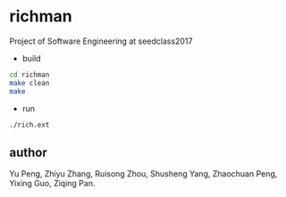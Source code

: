 # richman
Project of Software Engineering at seedclass2017

* build
```bash
cd richman
make clean
make
```

* run
```bash
./rich.ext
```

## author
Yu Peng, Zhiyu Zhang, Ruisong Zhou, Shusheng Yang, Zhaochuan Peng, Yixing Guo, Ziqing Pan.